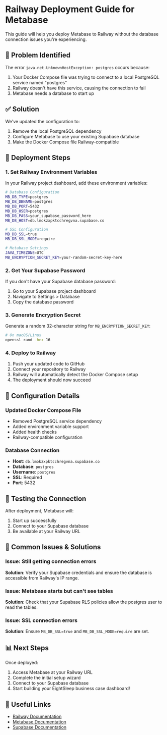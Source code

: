 # Railway Deployment Guide for Metabase

This guide will help you deploy Metabase to Railway without the database connection issues you're experiencing.

## 🚨 Problem Identified

The error `java.net.UnknownHostException: postgres` occurs because:
1. Your Docker Compose file was trying to connect to a local PostgreSQL service named "postgres"
2. Railway doesn't have this service, causing the connection to fail
3. Metabase needs a database to start up

## ✅ Solution

We've updated the configuration to:
1. Remove the local PostgreSQL dependency
2. Configure Metabase to use your existing Supabase database
3. Make the Docker Compose file Railway-compatible

## 🚀 Deployment Steps

### 1. Set Railway Environment Variables

In your Railway project dashboard, add these environment variables:

```bash
# Database Configuration
MB_DB_TYPE=postgres
MB_DB_DBNAME=postgres
MB_DB_PORT=5432
MB_DB_USER=postgres
MB_DB_PASS=your_supabase_password_here
MB_DB_HOST=db.lmokzxpktcchregvna.supabase.co

# SSL Configuration
MB_DB_SSL=true
MB_DB_SSL_MODE=require

# Metabase Settings
JAVA_TIMEZONE=UTC
MB_ENCRYPTION_SECRET_KEY=your-random-secret-key-here
```

### 2. Get Your Supabase Password

If you don't have your Supabase database password:
1. Go to your Supabase project dashboard
2. Navigate to Settings > Database
3. Copy the database password

### 3. Generate Encryption Secret

Generate a random 32-character string for `MB_ENCRYPTION_SECRET_KEY`:
```bash
# On macOS/Linux
openssl rand -hex 16
```

### 4. Deploy to Railway

1. Push your updated code to GitHub
2. Connect your repository to Railway
3. Railway will automatically detect the Docker Compose setup
4. The deployment should now succeed

## 🔧 Configuration Details

### Updated Docker Compose File
- Removed PostgreSQL service dependency
- Added environment variable support
- Added health checks
- Railway-compatible configuration

### Database Connection
- **Host**: `db.lmokzxpktcchregvna.supabase.co`
- **Database**: `postgres`
- **Username**: `postgres`
- **SSL**: Required
- **Port**: 5432

## 🧪 Testing the Connection

After deployment, Metabase will:
1. Start up successfully
2. Connect to your Supabase database
3. Be available at your Railway URL

## 🚨 Common Issues & Solutions

### Issue: Still getting connection errors
**Solution**: Verify your Supabase credentials and ensure the database is accessible from Railway's IP range.

### Issue: Metabase starts but can't see tables
**Solution**: Check that your Supabase RLS policies allow the postgres user to read the tables.

### Issue: SSL connection errors
**Solution**: Ensure `MB_DB_SSL=true` and `MB_DB_SSL_MODE=require` are set.

## 📊 Next Steps

Once deployed:
1. Access Metabase at your Railway URL
2. Complete the initial setup wizard
3. Connect to your Supabase database
4. Start building your EightSleep business case dashboard!

## 🔗 Useful Links

- [Railway Documentation](https://docs.railway.app/)
- [Metabase Documentation](https://www.metabase.com/docs/latest/)
- [Supabase Documentation](https://supabase.com/docs)
